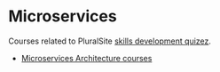 # Microservices

Courses related to PluralSite [skills development quizez](https://app.pluralsight.com/channels/details/2331f77c-5d49-4d45-88d1-fa165b178241).

- [Microservices Architecture courses](https://app.pluralsight.com/paths/skill/microservices-architecture)
